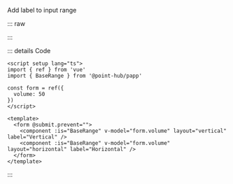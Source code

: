Add label to input range

::: raw

<ClientOnly>
  <RangeLabel />
</ClientOnly>

:::

::: details Code

```vue
<script setup lang="ts">
import { ref } from 'vue'
import { BaseRange } from '@point-hub/papp'

const form = ref({
  volume: 50
})
</script>

<template>
  <form @submit.prevent="">
    <component :is="BaseRange" v-model="form.volume" layout="vertical" label="Vertical" />
    <component :is="BaseRange" v-model="form.volume" layout="horizontal" label="Horizontal" />
  </form>
</template>
```

:::
